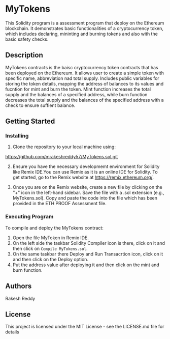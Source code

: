 
# MyTokens
This Solidity program is a assessment program that deploy on the Ethereum blockchain. It demonstrates basic functionalities of a cryptocurrency token, which includes declaring, mininting and burning tokens and also with the basic safety checks.

## Description
MyTokens contracts is the baisc cryptocurrency token contracts that has been deployed on the Ethereum. It allows user to create a simple token with specific name, abbreviation nad total supply. Includes public variables for storing the token details, mapping the address of balances to its values and fucntion for mint and burn the token. Mint function increases the total supply and the balances of a specified address, while burn function decreases the total supply and the balances of the specified address with a check to ensure suffient balance.

## Getting Started
### Installing
1) Clone the repository to your local machine using:

https://github.com/mrakeshreddy57/MyTokens.sol.git


2) Ensure you have the necessary developmemt environment for Solidity like Remix IDE.You can use Remix as it is an online IDE for Solidity. To get started, go to the Remix website at https://remix.ethereum.org/.
   
4) Once you are on the Remix website, create a new file by clicking on the "+" icon in the left-hand sidebar. Save the file with a .sol extension (e.g., MyTokens.sol). Copy and paste the  code into the file which has been provided in the ETH PROOF Assessment file.

### Executing Program
To compile and deploy the MyTokens contract:
1) Open the file MyToken in Remix IDE.
2) On the left side the taskbar Solidity Compiler icon is there, click on it and then click on `Compile MyTokens.sol`.
3) On the same taskbar there Deploy and Run Transacrtion icon, click on it and then click on the Deploy option.
4) Put the address value after deploying it and then click on the mint and burn function.

## Authors
Rakesh Reddy

## License
This project is licensed under the MIT License - see the LICENSE.md file for details

